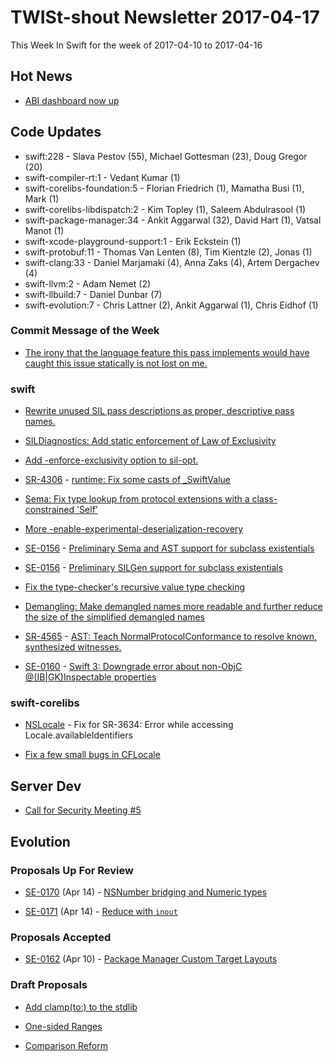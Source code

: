 # TWISt-shout Newsletter 2017-04-17
This Week In Swift for the week of 2017-04-10 to 2017-04-16

## Hot News

* [ABI dashboard now up](https://lists.swift.org/pipermail/swift-dev/Week-of-Mon-20170410/004367.html)

## Code Updates

* swift:228 - Slava Pestov (55), Michael Gottesman (23), Doug Gregor (20)
* swift-compiler-rt:1 - Vedant Kumar (1)
* swift-corelibs-foundation:5 - Florian Friedrich (1), Mamatha Busi (1), Mark (1)
* swift-corelibs-libdispatch:2 - Kim Topley (1), Saleem Abdulrasool (1)
* swift-package-manager:34 - Ankit Aggarwal (32), David Hart (1), Vatsal Manot (1)
* swift-xcode-playground-support:1 - Erik Eckstein (1)
* swift-protobuf:11 - Thomas Van Lenten (8), Tim Kientzle (2), Jonas (1)
* swift-clang:33 - Daniel Marjamaki (4), Anna Zaks (4), Artem Dergachev (4)
* swift-llvm:2 - Adam Nemet (2)
* swift-llbuild:7 - Daniel Dunbar (7)
* swift-evolution:7 - Chris Lattner (2), Ankit Aggarwal (1), Chris Eidhof (1)

### Commit Message of the Week

* [The irony that the language feature this pass implements would have caught this
    issue statically is not lost on me.](http://github.com/apple/swift/commit/7d271cb44427d38d7ac49c3f270f1e2dbb3466fa)

### swift

* [Rewrite unused SIL pass descriptions as proper, descriptive pass names.](http://github.com/apple/swift/commit/3bcbf04d3846222a5f1d6207a3234b37eabe20c1)

* [SILDiagnostics: Add static enforcement of Law of Exclusivity](http://github.com/apple/swift/commit/bee17f7838476eefd84e5c3a4346326e57275695)

* [Add -enforce-exclusivity option to sil-opt.](http://github.com/apple/swift/commit/ecfff065c2f40ae62f3df98658430b8b8fed8af1)

* [SR-4306](https://bugs.swift.org/browse/SR-4306) - [runtime: Fix some casts of _SwiftValue](http://github.com/apple/swift/commit/cfee4d9c5e0479f34970a23f9477c2de83b248f9)

* [Sema: Fix type lookup from protocol extensions with a class-constrained 'Self'](http://github.com/apple/swift/commit/54883e82e47c4aae82c10cb34d8101a5c8c6c871)

* [More -enable-experimental-deserialization-recovery](http://github.com/apple/swift/commit/e26c08f588b47bb77c0a0ac084e34dff65478971)

* [SE-0156](https://github.com/apple/swift-evolution/blob/master/proposals/0156-subclass-existentials.md) - [Preliminary Sema and AST support for subclass existentials](http://github.com/apple/swift/commit/a5fd009bf6952546c5094303fc123a169cc595bb)

* [SE-0156](https://github.com/apple/swift-evolution/blob/master/proposals/0156-subclass-existentials.md) - [Preliminary SILGen support for subclass existentials](http://github.com/apple/swift/commit/374db66e8be69b214dba472416638384cbdc130b)

* [Fix the type-checker's recursive value type checking](http://github.com/apple/swift/commit/b233e872dcc37e473282b45b10028ee859783835)

* [Demangling: Make demangled names more readable and further reduce the size of the simplified demangled names](http://github.com/apple/swift/commit/789646a15be86391696a11b2f0544b6c2579e44d)

* [SR-4565](https://bugs.swift.org/browse/SR-4565) - [AST: Teach NormalProtocolConformance to resolve known, synthesized witnesses.](http://github.com/apple/swift/commit/c8b435757df244aa09c915d9e5c5a7be2bb452a8)

* [SE-0160](https://github.com/apple/swift-evolution/blob/master/proposals/0160-objc-inference.md) - [Swift 3: Downgrade error about non-ObjC @(IB|GK)Inspectable properties](http://github.com/apple/swift/commit/5cf233ba2007a111e8a5a1ccace875cb4800a3a0)
  
### swift-corelibs

* [NSLocale](https://github.com/apple/swift-corelibs-foundation/commits/master/Foundation/NSLocale.swift) - Fix for SR-3634: Error while accessing Locale.availableIdentifiers

* [Fix a few small bugs in CFLocale](http://github.com/apple/swift-corelibs-foundation/commit/7042d36a9745f38f63b6d22b9dd63423cdd59160)

## Server Dev

* [Call for Security Meeting #5](https://lists.swift.org/pipermail/swift-server-dev/Week-of-Mon-20170410/000451.html)

## Evolution

### Proposals Up For Review

* [SE-0170](https://github.com/apple/swift-evolution/blob/master/proposals/0170-nsnumber_bridge.md) (Apr 14) - [NSNumber bridging and Numeric types](https://lists.swift.org/pipermail/swift-evolution-announce/2017-April/000351.html)

* [SE-0171](https://github.com/apple/swift-evolution/blob/master/proposals/0171-reduce-with-inout.md) (Apr 14) - [Reduce with `inout`](https://lists.swift.org/pipermail/swift-evolution-announce/2017-April/000352.html)

### Proposals Accepted

* [SE-0162](https://github.com/apple/swift-evolution/blob/master/proposals/0162-package-manager-custom-target-layouts.md) (Apr 10) - [Package Manager Custom Target Layouts](https://lists.swift.org/pipermail/swift-evolution-announce/2017-April/000350.html)
  
### Draft Proposals

* [Add clamp(to:) to the stdlib](https://lists.swift.org/pipermail/swift-evolution/Week-of-Mon-20170410/035381.html)

* [One-sided Ranges](https://lists.swift.org/pipermail/swift-evolution/Week-of-Mon-20170410/035552.html)

* [Comparison Reform](https://lists.swift.org/pipermail/swift-evolution/Week-of-Mon-20170410/035659.html)
